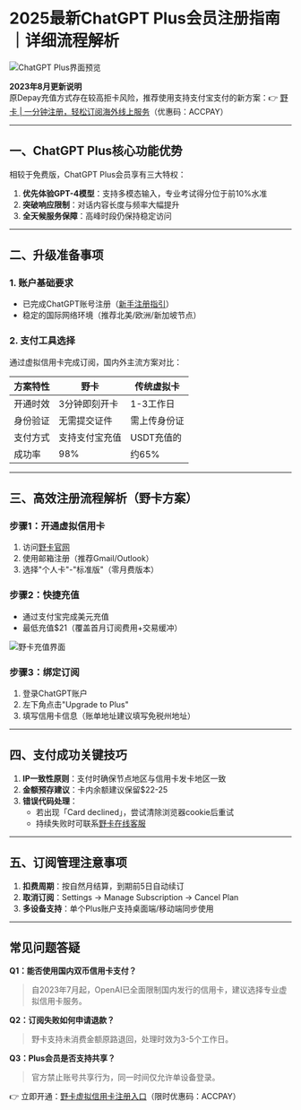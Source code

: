 # 2025最新ChatGPT Plus会员注册指南｜详细流程解析

![ChatGPT Plus界面预览](https://bbtdd.com/wp-content/uploads/img/9608209422297.webp)

**2023年8月更新说明**  
原Depay充值方式存在较高拒卡风险，推荐使用支持支付宝支付的新方案：👉 [野卡 | 一分钟注册，轻松订阅海外线上服务](https://bbtdd.com/yeka)（优惠码：ACCPAY）

---

## 一、ChatGPT Plus核心功能优势
相较于免费版，ChatGPT Plus会员享有三大特权：
1. **优先体验GPT-4模型**：支持多模态输入，专业考试得分位于前10%水准
2. **突破响应限制**：对话内容长度与频率大幅提升
3. **全天候服务保障**：高峰时段仍保持稳定访问

---

## 二、升级准备事项
### 1. 账户基础要求
- 已完成ChatGPT账号注册（[新手注册指引](https://bbtdd.com/yeka)）
- 稳定的国际网络环境（推荐北美/欧洲/新加坡节点）

### 2. 支付工具选择
通过虚拟信用卡完成订阅，国内外主流方案对比：

| 方案特性        | 野卡               | 传统虚拟卡       |
|----------------|------------------------|----------------|
| 开通时效        | 3分钟即刻开卡           | 1-3工作日       |
| 身份验证        | 无需提交证件           | 需上传身份证    |
| 支付方式        | 支持支付宝充值         | USDT充值的       |
| 成功率          | 98%                  | 约65%          |

---

## 三、高效注册流程解析（野卡方案）
### 步骤1：开通虚拟信用卡
1. 访问[野卡官网](https://bbtdd.com/yeka)
2. 使用邮箱注册（推荐Gmail/Outlook）
3. 选择"个人卡"-"标准版"（零月费版本）

### 步骤2：快捷充值
- 通过支付宝完成美元充值
- 最低充值$21（覆盖首月订阅费用+交易缓冲）

![野卡充值界面](https://bbtdd.com/wp-content/uploads/img/25019181436.webp)

### 步骤3：绑定订阅
1. 登录ChatGPT账户
2. 左下角点击"Upgrade to Plus"
3. 填写信用卡信息（账单地址建议填写免税州地址）

---

## 四、支付成功关键技巧
1. **IP一致性原则**：支付时确保节点地区与信用卡发卡地区一致
2. **金额预存建议**：卡内余额建议保留$22-25
3. **错误代码处理**：
   - 若出现「Card declined」，尝试清除浏览器cookie后重试
   - 持续失败时可联系[野卡在线客服](https://bbtdd.com/yeka)

---

## 五、订阅管理注意事项
1. **扣费周期**：按自然月结算，到期前5日自动续订
2. **取消订阅**：Settings → Manage Subscription → Cancel Plan
3. **多设备支持**：单个Plus账户支持桌面端/移动端同步使用

---

## 常见问题答疑
**Q1：能否使用国内双币信用卡支付？**  
> 自2023年7月起，OpenAI已全面限制国内发行的信用卡，建议选择专业虚拟信用卡服务。

**Q2：订阅失败如何申请退款？**  
> 野卡支持未消费金额原路退回，处理时效为3-5个工作日。

**Q3：Plus会员是否支持共享？**  
> 官方禁止账号共享行为，同一时间仅允许单设备登录。

👉 立即开通：[野卡虚拟信用卡注册入口](https://bbtdd.com/yeka)（限时优惠码：ACCPAY）